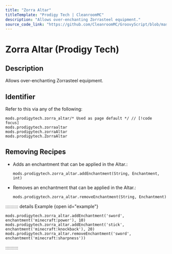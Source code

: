 ```yaml
---
title: "Zorra Altar"
titleTemplate: "Prodigy Tech | CleanroomMC"
description: "Allows over-enchanting Zorrasteel equipment."
source_code_link: "https://github.com/CleanroomMC/GroovyScript/blob/master/src/main/java/com/cleanroommc/groovyscript/compat/mods/prodigytech/ZorraAltar.java"
---
```


# Zorra Altar (Prodigy Tech)

## Description

Allows over-enchanting Zorrasteel equipment.

## Identifier

Refer to this via any of the following:

```groovy:no-line-numbers {1}
mods.prodigytech.zorra_altar/* Used as page default */ // [!code focus]
mods.prodigytech.zorraaltar
mods.prodigytech.zorraAltar
mods.prodigytech.ZorraAltar
```


## Removing Recipes

- Adds an enchantment that can be applied in the Altar.:

    ```groovy:no-line-numbers
    mods.prodigytech.zorra_altar.addEnchantment(String, Enchantment, int)
    ```

- Removes an enchantment that can be applied in the Altar.:

    ```groovy:no-line-numbers
    mods.prodigytech.zorra_altar.removeEnchantment(String, Enchantment)
    ```

:::::::::: details Example {open id="example"}
```groovy:no-line-numbers
mods.prodigytech.zorra_altar.addEnchantment('sword', enchantment('minecraft:power'), 10)
mods.prodigytech.zorra_altar.addEnchantment('stick', enchantment('minecraft:knockback'), 20)
mods.prodigytech.zorra_altar.removeEnchantment('sword', enchantment('minecraft:sharpness'))
```

::::::::::
